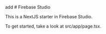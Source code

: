  add # Firebase Studio

This is a NextJS starter in Firebase Studio.

To get started, take a look at src/app/page.tsx.
